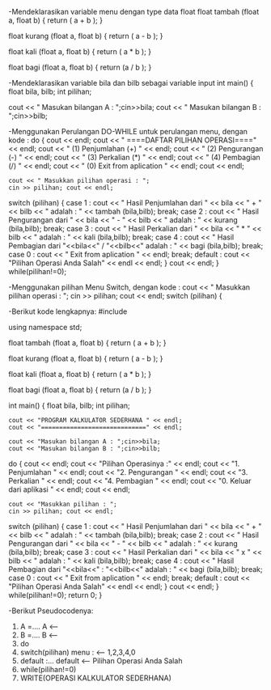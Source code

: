 -Mendeklarasikan variable menu dengan type data float
float tambah (float a, float b)
    {
	return ( a + b );
	}

float kurang (float a, float b)
    {
	return ( a - b );
	}

float kali (float a, float b)
    {
	return ( a * b );
	}

float bagi (float a, float b)
    {
	return (a / b );
	}

-Mendeklarasikan variable bila dan bilb sebagai variable input
int main()
{
float bila, bilb;
int pilihan;

cout << " Masukan bilangan A : ";cin>>bila;
cout << " Masukan bilangan B : ";cin>>bilb;

-Menggunakan Perulangan DO-WHILE untuk perulangan menu, dengan kode : 
do {
    cout << endl;
    cout << " ====DAFTAR PILIHAN OPERASI====" << endl;
    cout << " (1) Penjumlahan (+) " << endl;
    cout << " (2) Pengurangan (-) " << endl;
    cout << " (3) Perkalian (*) " << endl;
    cout << " (4) Pembagian (/) " << endl;
    cout << " (0) Exit from aplication " << endl;
    cout << endl;

    cout << " Masukkan pilihan operasi : ";
    cin >> pilihan; cout << endl;
switch (pilihan)
    {
        case 1 :
            cout << " Hasil Penjumlahan dari " << bila << " + " << bilb << " adalah : " << tambah (bila,bilb);
            break;
        case 2 :
            cout << " Hasil Pengurangan dari " << bila << " - " << bilb << " adalah : " << kurang (bila,bilb);
            break;
        case 3 :
            cout << " Hasil Perkalian dari " << bila << " * " << bilb << " adalah : " << kali (bila,bilb);
            break;
        case 4 :
             cout << " Hasil Pembagian dari "<<bila<<" / "<<bilb<<" adalah : " << bagi (bila,bilb);
             break;
        case 0 :
             cout << " Exit from aplication " << endl;
             break;
        default :
            cout << "Pilihan Operasi Anda Salah" << endl << endl;
    }
    cout << endl;
    }
while(pilihan!=0);

-Menggunakan pilihan Menu Switch, dengan kode :
 cout << " Masukkan pilihan operasi : ";
    cin >> pilihan; cout << endl;
switch (pilihan)
    {

-Berikut kode lengkapnya:
#include <iostream>

using namespace std;

float tambah (float a, float b)
    {
	return ( a + b );
	}

float kurang (float a, float b)
    {
	return ( a - b );
	}

float kali (float a, float b)
    {
	return ( a * b );
	}

float bagi (float a, float b)
    {
	return (a / b );
	}


int main()
{
float bila, bilb;
int pilihan;

    cout << "PROGRAM KALKULATOR SEDERHANA " << endl;
    cout << "=============================" << endl;

    cout << "Masukan bilangan A : ";cin>>bila;
    cout << "Masukan bilangan B : ";cin>>bilb;
do {
    cout << endl;
    cout << "Pilihan Operasinya :" << endl;
    cout << "1. Penjumlahan " << endl;
    cout << "2. Pengurangan " << endl;
    cout << "3. Perkalian " << endl;
    cout << "4. Pembagian " << endl;
    cout << "0. Keluar dari aplikasi " << endl;
    cout << endl;

    cout << "Masukkan pilihan : ";
    cin >> pilihan; cout << endl;
switch (pilihan)
    {
        case 1 :
            cout << " Hasil Penjumlahan dari " << bila << " + " << bilb << " adalah : " << tambah (bila,bilb);
            break;
        case 2 :
            cout << " Hasil Pengurangan dari " << bila << " - " << bilb << " adalah : " << kurang (bila,bilb);
            break;
        case 3 :
            cout << " Hasil Perkalian dari " << bila << " x " << bilb << " adalah : " << kali (bila,bilb);
            break;
        case 4 :
             cout << " Hasil Pembagian dari "<<bila<<" : "<<bilb<<" adalah : " << bagi (bila,bilb);
             break;
        case 0 :
             cout << " Exit from aplication " << endl;
             break;
        default :
            cout << "Pilihan Operasi Anda Salah" << endl << endl;
    }
    cout << endl;
    }
while(pilihan!=0);
return 0;
}


-Berikut Pseudocodenya:
1. A =.... A <--
2. B =.... B <--
3. do
4. switch(pilihan) menu : <-- 1,2,3,4,0
5. default :... default <-- Pilihan Operasi Anda Salah
6. while(pilihan!=0)
7. WRITE(OPERASI KALKULATOR SEDERHANA)
